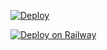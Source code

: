 [![Deploy](https://www.herokucdn.com/deploy/button.svg)](https://dashboard.heroku.com/new?template=https://github.com/bhoiqr101/codeserver)

[![Deploy on Railway](https://railway.app/button.svg)](https://railway.app/new/template?template=https://github.com/bhoiqr101/codeserver)
